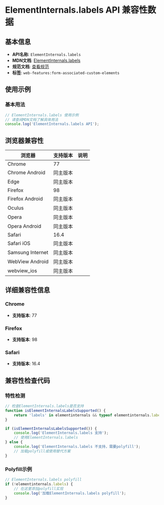 # ElementInternals.labels API 兼容性数据

## 基本信息

- **API名称**: `ElementInternals.labels`
- **MDN文档**: [ElementInternals.labels](https://developer.mozilla.org/docs/Web/API/ElementInternals/labels)
- **规范文档**: [查看规范](https://html.spec.whatwg.org/multipage/forms.html#dom-elementinternals-labels)
- **标签**: `web-features:form-associated-custom-elements`

## 使用示例

### 基本用法

```javascript
// ElementInternals.labels 使用示例
// 请查阅MDN文档了解具体用法
console.log('ElementInternals.labels API');
```

## 浏览器兼容性

| 浏览器 | 支持版本 | 说明 |
|--------|----------|------|
| Chrome | 77 |  |
| Chrome Android | 同主版本 |  |
| Edge | 同主版本 |  |
| Firefox | 98 |  |
| Firefox Android | 同主版本 |  |
| Oculus | 同主版本 |  |
| Opera | 同主版本 |  |
| Opera Android | 同主版本 |  |
| Safari | 16.4 |  |
| Safari iOS | 同主版本 |  |
| Samsung Internet | 同主版本 |  |
| WebView Android | 同主版本 |  |
| webview_ios | 同主版本 |  |

## 详细兼容性信息

### Chrome

- **支持版本**: 77

### Firefox

- **支持版本**: 98

### Safari

- **支持版本**: 16.4

## 兼容性检查代码

### 特性检测

```javascript
// 检查ElementInternals.labels是否支持
function isElementInternalsLabelsSupported() {
    return 'labels' in elementinternals && typeof elementinternals.labels === 'function';
}

if (isElementInternalsLabelsSupported()) {
    console.log('ElementInternals.labels 支持');
    // 使用ElementInternals.labels
} else {
    console.log('ElementInternals.labels 不支持，需要polyfill');
    // 加载polyfill或使用替代方案
}
```

### Polyfill示例

```javascript
// ElementInternals.labels polyfill
if (!elementinternals.labels) {
    // 在这里添加polyfill实现
    console.log('加载ElementInternals.labels polyfill');
}
```

